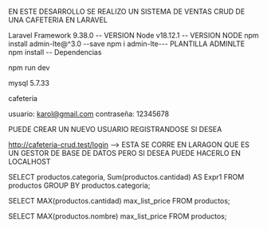 EN ESTE DESARROLLO SE REALIZO UN SISTEMA DE VENTAS CRUD DE UNA CAFETERIA EN LARAVEL 

Laravel Framework 9.38.0 -- VERSION
Node v18.12.1 -- VERSION NODE
npm install admin-lte@^3.0 --save 
npm i admin-lte--- PLANTILLA ADMINLTE
npm install -- Dependencias

<!-- CORRER PROYECTO: -->
npm run dev

<!-- GESTOR DE BASE DE DATOS MYSQL: -->
mysql 5.7.33

<!-- BASE DE DATOS:  -->
cafeteria

<!-- CREDENCIALES INGRESO AL SISTEMA: -->
usuario: karol@gmail.com
contraseña: 12345678

PUEDE CREAR UN NUEVO USUARIO REGISTRANDOSE SI DESEA

<!-- URL DEL SISTEMA: -->
http://cafeteria-crud.test/login --> ESTA SE CORRE EN LARAGON QUE ES UN GESTOR DE BASE DE DATOS PERO SI DESEA PUEDE HACERLO EN LOCALHOST


<!-- CONSULTAS A BD: -->

SELECT productos.categoria, Sum(productos.cantidad) AS Expr1
FROM productos
GROUP BY productos.categoria;

SELECT MAX(productos.cantidad) max_list_price
FROM productos;

SELECT MAX(productos.nombre) max_list_price
FROM productos;


<!-- REPOSITORIO GITHUD -->